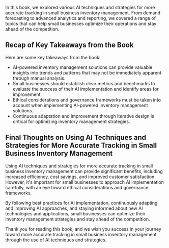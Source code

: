 

In this book, we explored various AI techniques and strategies for more accurate tracking in small business inventory management. From demand forecasting to advanced analytics and reporting, we covered a range of topics that can help small businesses optimize their operations and stay ahead of the competition.

Recap of Key Takeaways from the Book
------------------------------------

Here are some key takeaways from the book:

* AI-powered inventory management solutions can provide valuable insights into trends and patterns that may not be immediately apparent through manual analysis.
* Small businesses should establish clear metrics and benchmarks to evaluate the success of their AI implementation and identify areas for improvement.
* Ethical considerations and governance frameworks must be taken into account when implementing AI-powered inventory management solutions.
* Continuous adaptation and improvement through iterative design is critical for optimizing inventory management strategies.

Final Thoughts on Using AI Techniques and Strategies for More Accurate Tracking in Small Business Inventory Management
----------------------------------------------------------------------------------------------------------------------

Using AI techniques and strategies for more accurate tracking in small business inventory management can provide significant benefits, including increased efficiency, cost savings, and improved customer satisfaction. However, it's important for small businesses to approach AI implementation carefully, with an eye toward ethical considerations and governance frameworks.

By following best practices for AI implementation, continuously adapting and improving AI approaches, and staying informed about new AI technologies and applications, small businesses can optimize their inventory management strategies and stay ahead of the competition.

Thank you for reading this book, and we wish you success in your journey toward more accurate tracking in small business inventory management through the use of AI techniques and strategies.